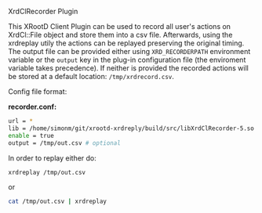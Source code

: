 XrdClRecorder Plugin
  
This XRootD Client Plugin can be used to record all user's actions on XrdCl::File object and store them into a csv file. Afterwards, using the xrdreplay utily the actions can be replayed preserving the original timing.
The output file can be provided either using `XRD_RECORDERPATH` environment variable or the `output` key in the plug-in configuration file (the enviroment variable takes precedence). If neither is provided the recorded actions will be stored at a default location: `/tmp/xrdrecord.csv`.


Config file format:

**recorder.conf:**

```bash
url = *
lib = /home/simonm/git/xrootd-xrdreply/build/src/libXrdClRecorder-5.so
enable = true
output = /tmp/out.csv # optional
```

In order to replay either do:

```bash
xrdreplay /tmp/out.csv
```

or

```bash
cat /tmp/out.csv | xrdreplay
```
